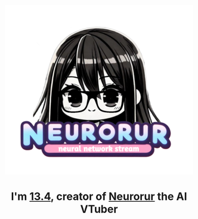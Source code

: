 ![nrur](neurorur.png)
<h1 align="center"> I'm <a href="https://13-4dev987.github.io/web/" target="_blank">13.4</a>, creator of <a href="https://t.me/dddddddddxdddddd" target="_blank">Neurorur</a> the AI VTuber </h1>
